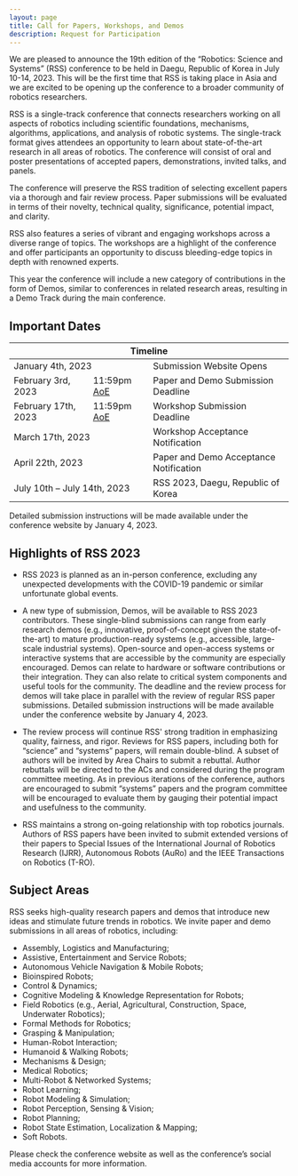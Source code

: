 ```yaml
---
layout: page
title: Call for Papers, Workshops, and Demos
description: Request for Participation
---
```



We are pleased to announce the 19th edition of the “Robotics: Science and Systems” (RSS) conference to be held in Daegu, Republic of Korea in July 10-14, 2023. This will be the first time that RSS is taking place in Asia and we are excited to be opening up the conference to a broader community of robotics researchers. 

RSS is a single-track conference that connects researchers working on all aspects of robotics including scientific foundations, mechanisms, algorithms, applications, and analysis of robotic systems. The single-track format gives attendees an opportunity to learn about state-of-the-art research in all areas of robotics. The conference will consist of oral and poster presentations of accepted papers, demonstrations, invited talks, and panels. 

The conference will preserve the RSS tradition of selecting excellent papers via a thorough and fair review process. Paper submissions will be evaluated in terms of their novelty, technical quality, significance, potential impact, and clarity.

RSS also features a series of vibrant and engaging workshops across a diverse range of topics. The workshops are a highlight of the conference and offer participants an opportunity to discuss bleeding-edge topics in depth with renowned experts.

This year the conference will include a new category of contributions in the form of Demos, similar to conferences in related research areas, resulting in a Demo Track during the main conference. 


## Important Dates
<table class="table">
    <thead>
      <tr>
        <th colspan="3">Timeline</th>
      </tr>
    </thead>
    <tbody>
      <tr>
        <td colspan="2">January 4th, 2023</td>
        <td>Submission Website Opens</td>
      </tr>
      <tr>
        <td>February 3rd, 2023</td>
        <td>11:59pm <a href="https://time.is/Anywhere_on_Earth">AoE</a></td>
        <td>Paper and Demo Submission Deadline</td>
      </tr>
      <tr>
        <td>February 17th, 2023</td>
        <td>11:59pm <a href="https://time.is/Anywhere_on_Earth">AoE</a></td>
        <td>Workshop Submission Deadline</td>
      </tr>
      <tr>
      <td colspan="2">March 17th, 2023</td>
        <td>Workshop Acceptance Notification</td>
      </tr>
      <tr>
        <td colspan="2">April 22th, 2023</td>
        <td>Paper and Demo Acceptance Notification</td>
      </tr>
      <tr>
        <td colspan="2">July 10th &ndash; July 14th, 2023</td>
        <td>RSS 2023, Daegu, Republic of Korea</td>
      </tr>
    </tbody>
</table>

Detailed submission instructions will be made available under the conference website by January 4, 2023. 


## Highlights of RSS 2023

  *   RSS 2023 is planned as an in-person conference, excluding any unexpected developments with the COVID-19 pandemic or similar unfortunate global events.

  *  A new type of submission, Demos, will be available to RSS 2023 contributors. These single-blind submissions can range from early research demos (e.g., innovative, proof-of-concept given the state-of-the-art) to mature production-ready systems (e.g., accessible, large-scale industrial systems). Open-source and open-access systems or interactive systems that are accessible by the community are especially encouraged. Demos can relate to hardware or software contributions or their integration. They can also relate to critical system components and useful tools for the community. The deadline and the review process for demos will take place in parallel with the review of regular RSS paper submissions.  Detailed submission instructions will be made available under the conference website by January 4, 2023.

  *   The review process will continue RSS' strong tradition in emphasizing quality, fairness, and rigor. Reviews for RSS papers, including both for “science” and “systems” papers, will remain double-blind. A subset of authors will be invited by Area Chairs to submit a rebuttal. Author rebuttals will be directed to the ACs and considered during the program committee meeting. As in previous iterations of the conference, authors are encouraged to submit “systems” papers and the program committee will be encouraged to evaluate them by gauging their potential impact and usefulness to the community. 

  *   RSS maintains a strong on-going relationship with top robotics journals. Authors of RSS papers have been invited to submit extended versions of their papers to Special Issues of the International Journal of Robotics Research (IJRR), Autonomous Robots (AuRo) and the IEEE Transactions on Robotics (T-RO).


## Subject Areas

RSS seeks high-quality research papers and demos that introduce new ideas and stimulate future trends in robotics. We invite paper and demo submissions in all areas of robotics, including: 

* Assembly, Logistics and Manufacturing; 
* Assistive, Entertainment and Service Robots; 
* Autonomous Vehicle Navigation & Mobile Robots; 
* Bioinspired Robots; 
* Control & Dynamics; 
* Cognitive Modeling & Knowledge Representation for Robots; 
* Field Robotics (e.g., Aerial, Agricultural, Construction, Space, Underwater Robotics); 
* Formal Methods for Robotics; 
* Grasping & Manipulation; 
* Human-Robot Interaction; 
* Humanoid & Walking Robots; 
* Mechanisms & Design; 
* Medical Robotics; 
* Multi-Robot & Networked Systems; 
* Robot Learning; 
* Robot Modeling & Simulation; 
* Robot Perception, Sensing & Vision; 
* Robot Planning; 
* Robot State Estimation, Localization & Mapping;
* Soft Robots.

Please check the conference website as well as the conference’s social media accounts for more information.



